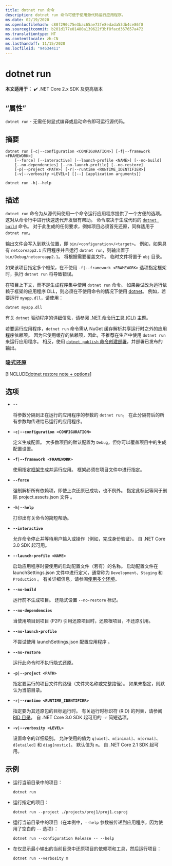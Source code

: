 ```yaml
---
title: dotnet run 命令
description: dotnet run 命令可便于使用源代码运行应用程序。
ms.date: 02/19/2020
ms.openlocfilehash: c80f290c75e3bac65ae73fe8edada53db4ce86f8
ms.sourcegitcommit: b201d177e01480a139622f3bf8facd367657a472
ms.translationtype: HT
ms.contentlocale: zh-CN
ms.lasthandoff: 11/15/2020
ms.locfileid: "94634411"
---
```

# <a name="dotnet-run"></a>dotnet run

**本文适用于：** ✔️ .NET Core 2.x SDK 及更高版本

## <a name="name"></a>“属性”

`dotnet run` - 无需任何显式编译或启动命令即可运行源代码。

## <a name="synopsis"></a>摘要

```dotnetcli
dotnet run [-c|--configuration <CONFIGURATION>] [-f|--framework <FRAMEWORK>]
    [--force] [--interactive] [--launch-profile <NAME>] [--no-build]
    [--no-dependencies] [--no-launch-profile] [--no-restore]
    [-p|--project <PATH>] [-r|--runtime <RUNTIME_IDENTIFIER>]
    [-v|--verbosity <LEVEL>] [[--] [application arguments]]

dotnet run -h|--help
```

## <a name="description"></a>描述

`dotnet run` 命令为从源代码使用一个命令运行应用程序提供了一个方便的选项。 这对从命令行中进行快速迭代开发很有帮助。 命令取决于生成代码的 [`dotnet build`](dotnet-build.md) 命令。 对于此生成的任何要求，例如项目必须首先还原，同样适用于 `dotnet run`。

输出文件会写入到默认位置，即 `bin/<configuration>/<target>`。 例如，如果具有 `netcoreapp2.1` 应用程序并且运行 `dotnet run`，则输出置于 `bin/Debug/netcoreapp2.1`。 将根据需要覆盖文件。 临时文件将置于 `obj` 目录。

如果该项目指定多个框架，在不使用 `-f|--framework <FRAMEWORK>` 选项指定框架时，执行 `dotnet run` 将导致错误。

在项目上下文，而不是生成程序集中使用 `dotnet run` 命令。 如果尝试改为运行依赖于框架的应用程序 DLL，则必须在不使用命令的情况下使用 [dotnet](dotnet.md)。 例如，若要运行 `myapp.dll`，请使用：

```dotnetcli
dotnet myapp.dll
```

有关 `dotnet` 驱动程序的详细信息，请参阅 [.NET 命令行工具 (CLI)](index.md) 主题。

若要运行应用程序，`dotnet run` 命令需从 NuGet 缓存解析共享运行时之外的应用程序依赖项。 因为它使用缓存的依赖项，因此，不推荐在生产中使用 `dotnet run` 来运行应用程序。 相反，使用 [`dotnet publish`](dotnet-publish.md)[ 命令创建部署](../deploying/index.md)，并部署已发布的输出。

### <a name="implicit-restore"></a>隐式还原

[!INCLUDE[dotnet restore note + options](~/includes/dotnet-restore-note-options.md)]

## <a name="options"></a>选项

- **`--`**

  将参数分隔到正在运行的应用程序的参数的 `dotnet run`。 在此分隔符后的所有参数均传递给已运行的应用程序。

- **`-c|--configuration <CONFIGURATION>`**

  定义生成配置。 大多数项目的默认配置为 `Debug`，但你可以覆盖项目中的生成配置设置。

- **`-f|--framework <FRAMEWORK>`**

  使用指定[框架](../../standard/frameworks.md)生成并运行应用。 框架必须在项目文件中进行指定。

- **`--force`**

  强制解析所有依赖项，即使上次还原已成功，也不例外。 指定此标记等同于删除 project.assets.json 文件  。

- **`-h|--help`**

  打印出有关命令的简短帮助。

- **`--interactive`**

  允许命令停止并等待用户输入或操作（例如，完成身份验证）。 自 .NET Core 3.0 SDK 起可用。

- **`--launch-profile <NAME>`**

  启动应用程序时要使用的启动配置文件（若有）的名称。 启动配置文件在 launchSettings.json 文件中进行定义，通常称为 `Development`、`Staging` 和 `Production` 。 有关详细信息，请参阅[使用多个环境](/aspnet/core/fundamentals/environments)。

- **`--no-build`**

  运行前不生成项目。 还隐式设置 `--no-restore` 标记。

- **`--no-dependencies`**

  当使用项目到项目 (P2P) 引用还原项目时，还原根项目，不还原引用。

- **`--no-launch-profile`**

  不尝试使用 launchSettings.json 配置应用程序  。

- **`--no-restore`**

  运行此命令时不执行隐式还原。

- **`-p|--project <PATH>`**

  指定要运行的项目文件的路径（文件夹名称或完整路径）。 如果未指定，则默认为当前目录。

- **`-r|--runtime <RUNTIME_IDENTIFIER>`**

  指定要为其还原包的目标运行时。 有关运行时标识符 (RID) 的列表，请参阅 [RID 目录](../rid-catalog.md)。 自 .NET Core 3.0 SDK 起可用的 `-r` 简短选项。

- **`-v|--verbosity <LEVEL>`**

  设置命令的详细级别。 允许使用的值为 `q[uiet]`、`m[inimal]`、`n[ormal]`、`d[etailed]` 和 `diag[nostic]`。 默认值为 `m`。 自 .NET Core 2.1 SDK 起可用。

## <a name="examples"></a>示例

- 运行当前目录中的项目：

  ```dotnetcli
  dotnet run
  ```

- 运行指定的项目：

  ```dotnetcli
  dotnet run --project ./projects/proj1/proj1.csproj
  ```

- 运行当前目录中的项目（在本例中，`--help` 参数被传递到应用程序，因为使用了空白的 `--` 选项）：

  ```dotnetcli
  dotnet run --configuration Release -- --help
  ```

- 在仅显示最小输出的当前目录中还原项目的依赖项和工具，然后运行项目：

  ```dotnetcli
  dotnet run --verbosity m
  ```
